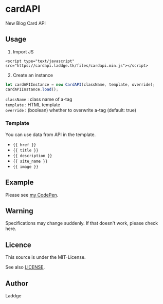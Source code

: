# cardAPI
New Blog Card API
## Usage
1. Import JS

```
<script type="text/javascript" src="https://cardapi.laddge.tk/files/cardapi.min.js"></script>
```

2. Create an instance

```JavaScript
let cardAPIInstance = new CardAPI(className, template, override);
cardAPIInstance.load();
```

```className``` : class name of a-tag  
```template``` : HTML template  
```override``` : (boolean) whether to overwrite a-tag (default: true)  

### Template
You can use data from API in the template.
* ```{{ href }}```
* ```{{ title }} ```
* ```{{ description }}```
* ```{{ site_name }}```
* ```{{ image }}```

## Example
Please see [my CodePen](https://codepen.io/laddge/pen/yLMvrBZ).

## Warning
Specifications may change suddenly. If that doesn't work, please check here.

## Licence
This source is under the MIT-License.

See also [LICENSE](LICENSE).

## Author
Laddge
